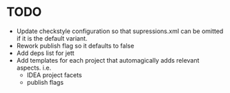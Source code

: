 # TODO

* Update checkstyle configuration so that supressions.xml can be omitted if it is the default variant.
* Rework publish flag so it defaults to false
* Add deps list for jett
* Add templates for each project that automagically adds relevant aspects. i.e.
    - IDEA project facets
    - publish flags
